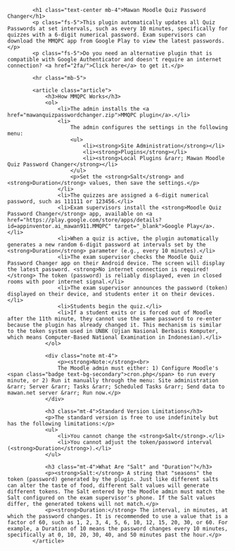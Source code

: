             <h1 class="text-center mb-4">Mawan Moodle Quiz Password Changer</h1>
            <p class="fs-5">This plugin automatically updates all Quiz Passwords at set intervals, such as every 10 minutes, specifically for quizzes with a 6-digit numerical password. Exam supervisors can download the MMQPC app from Google Play to view the latest passwords.</p>
            <p class="fs-5">Do you need an alternative plugin that is compatible with Google Authenticator and doesn't require an internet connection? <a href="2fa/">Click here</a> to get it.</p>

            <hr class="mb-5">

            <article class="article">
                <h3>How MMQPC Works</h3>
                <ol>
                    <li>The admin installs the <a href="mawanquizpasswordchanger.zip">MMQPC plugin</a>.</li>
                    <li>
                        The admin configures the settings in the following menu:
                        <ul>
                            <li><strong>Site Administration</strong></li>
                            <li><strong>Plugins</strong></li>
                            <li><strong>Local Plugins &rarr; Mawan Moodle Quiz Password Changer</strong></li>
                        </ul>
                        <p>Set the <strong>Salt</strong> and <strong>Duration</strong> values, then save the settings.</p>
                    </li>
                    <li>The quizzes are assigned a 6-digit numerical password, such as 111111 or 123456.</li>
                    <li>Exam supervisors install the <strong>Moodle Quiz Password Changer</strong> app, available on <a href="https://play.google.com/store/apps/details?id=appinventor.ai_mawan911.MMQPC" target="_blank">Google Play</a>.</li>
                    <li>When a quiz is active, the plugin automatically generates a new random 6-digit password at intervals set by the <strong>Duration</strong> parameter (e.g., every 10 minutes).</li>
                    <li>The exam supervisor checks the Moodle Quiz Password Changer app on their Android device. The screen will display the latest password. <strong>No internet connection is required!</strong> The token (password) is reliably displayed, even in closed rooms with poor internet signal.</li>
                    <li>The exam supervisor announces the password (token) displayed on their device, and students enter it on their devices.</li>
                    <li>Students begin the quiz.</li>
                    <li>If a student exits or is forced out of Moodle after the 11th minute, they cannot use the same password to re-enter because the plugin has already changed it. This mechanism is similar to the token system used in UNBK (Ujian Nasional Berbasis Komputer, which means Computer-Based National Examination in Indonesian).</li>
                </ol>

                <div class="note mt-4">
                    <p><strong>Note:</strong><br>
                    The Moodle admin must either: 1) Configure Moodle's <span class="badge text-bg-secondary">cron.php</span> to run every minute, or 2) Run it manually through the menu: Site administration &rarr; Server &rarr; Tasks &rarr; Scheduled Tasks &rarr; Send data to mawan.net server &rarr; Run now.</p>
                </div>

                <h3 class="mt-4">Standard Version Limitations</h3>
                <p>The standard version is free to use indefinitely but has the following limitations:</p>
                <ul>
                    <li>You cannot change the <strong>Salt</strong>.</li>
                    <li>You cannot adjust the token/password interval (<strong>Duration</strong>).</li>
                </ul>

                <h3 class="mt-4">What Are "Salt" and "Duration"?</h3>
                <p><strong>Salt:</strong> A string that "seasons" the token (password) generated by the plugin. Just like different salts can alter the taste of food, different Salt values will generate different tokens. The Salt entered by the Moodle admin must match the Salt configured on the exam supervisor's phone. If the Salt values differ, the generated tokens will not match.</p>
                <p><strong>Duration:</strong> The interval, in minutes, at which the password changes. It is recommended to use a value that is a factor of 60, such as 1, 2, 3, 4, 5, 6, 10, 12, 15, 20, 30, or 60. For example, a Duration of 10 means the password changes every 10 minutes, specifically at 0, 10, 20, 30, 40, and 50 minutes past the hour.</p>
            </article>
